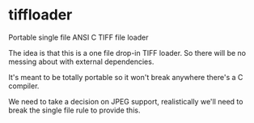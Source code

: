 # tiffloader
Portable single file ANSI C TIFF file loader

The idea is that this is a one file drop-in TIFF loader.
So there will be no messing about with external dependencies.

It's meant to be totally portable so it won't break anywhere
there's a C compiler.

We need to take a decision on JPEG support, realistically
we'll need to break the single file rule to provide this.


